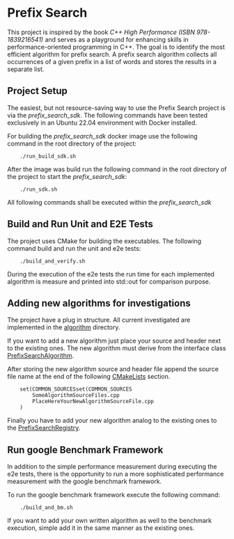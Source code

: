 # Prefix Search

This project is inspired by the book *C++ High Performance (ISBN 978-1839216541)* and serves as a playground for enhancing skills in performance-oriented programming in C++. The goal is to identify the most efficient algorithm for prefix search. A prefix search algorithm collects all occurrences of a given prefix in a list of words and stores the results in a separate list.

## Project Setup

The easiest, but not resource-saving way to use the Prefix Search project is via the *prefix_search_sdk*.
The following commands have been tested exclusively in an Ubuntu 22.04 environment with Docker installed.


For building the *prefix_search_sdk* docker image use the following command in the root directory of the project:

        ./run_build_sdk.sh

After the image was build run the following command in the root directory of the project to start the *prefix_search_sdk*:

        ./run_sdk.sh

All following commands shall be executed within the *prefix_search_sdk*

## Build and Run Unit and E2E Tests

The project uses CMake for building the executables. The following command build and run the unit and e2e tests:

        ./build_and_verify.sh

During the execution of the e2e tests the run time for each implemented algorithm is measure and printed into std::out for comparison purpose.

## Adding new algorithms for investigations

The project have a plug in structure.
All current investigated are implemented in the [algorithm](./src/algorithm) directory.

If you want to add a new algorithm just place your source and header next to the existing ones. The new algorithm must derive from the interface class [PrefixSearchAlgorithm](./src/PrefixSearchAlgorithm.h).

After storing the new algorithm source and header file append the source file name at the end of the following [CMakeLists](./CMakeLists.txt) section.

        set(COMMON_SOURCESset(COMMON_SOURCES
            SomeAlgorithmSourceFiles.cpp
            PlaceHereYourNewAlgorithmSourceFile.cpp
        )

Finally you have to add your new algorithm analog to the existing ones to the [PrefixSearchRegistry](./src/PrefixSearchRegistry.cpp).

## Run google Benchmark Framework

In addition to the simple performance measurement during executing the e2e tests, there is the opportunity to run a more sophisticated performance measurement with the google benchmark framework.

To run the google benchmark framework execute the following command:

        ./build_and_bm.sh

If you want to add your own written algorithm as well to the benchmark execution, simple add it in the same manner as the existing ones.